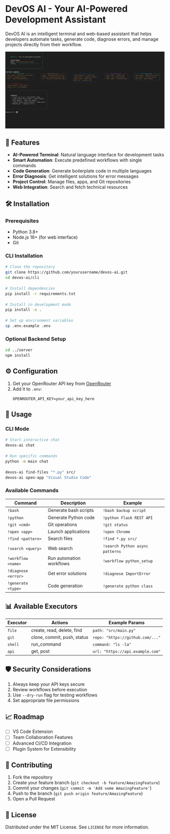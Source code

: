 # DevOS AI - Your AI-Powered Development Assistant

DevOS AI is an intelligent terminal and web-based assistant that helps developers automate tasks, generate code, diagnose errors, and manage projects directly from their workflow.

![Main Application Screen](images/screenshot.png)

## 🌟 Features

- **AI-Powered Terminal**: Natural language interface for development tasks
- **Smart Automation**: Execute predefined workflows with single commands
- **Code Generation**: Generate boilerplate code in multiple languages
- **Error Diagnosis**: Get intelligent solutions for error messages
- **Project Control**: Manage files, apps, and Git repositories
- **Web Integration**: Search and fetch technical resources

## 🛠 Installation

### Prerequisites
- Python 3.8+
- Node.js 16+ (for web interface)
- Git

### CLI Installation
```bash
# Clone the repository
git clone https://github.com/yourusername/devos-ai.git
cd devos-ai/cli

# Install dependencies
pip install -r requirements.txt

# Install in development mode
pip install -e .

# Set up environment variables
cp .env.example .env
```
### Optional Backend Setup
```bash
cd ../server
npm install
```

## ⚙️ Configuration

1. Get your OpenRouter API key from [OpenRouter](https://openrouter.ai/)
2. Add it to `.env`:
   ```env
   OPENROUTER_API_KEY=your_api_key_here
   ```

## 🚀 Usage

### CLI Mode
```bash
# Start interactive chat
devos-ai chat

# Run specific commands
python -m main chat

devos-ai find-files "*.py" src/
devos-ai open-app "Visual Studio Code"
```

### Available Commands

| Command               | Description                                  | Example                          |
|-----------------------|----------------------------------------------|----------------------------------|
| `!bash`               | Generate bash scripts                        | `!bash backup script`            |
| `!python`             | Generate Python code                         | `!python Flask REST API`         |
| `!git <cmd>`          | Git operations                               | `!git status`                    |
| `!open <app>`         | Launch applications                          | `!open Chrome`                   |
| `!find <pattern>`     | Search files                                 | `!find *.py src/`                |
| `!search <query>`     | Web search                                   | `!search Python async patterns`  |
| `!workflow <name>`    | Run automation workflows                     | `!workflow python_setup`         |
| `!diagnose <error>`   | Get error solutions                          | `!diagnose ImportError`          |
| `!generate <type>`    | Code generation                              | `!generate python class`         |

## 📊 Available Executors

| Executor | Actions                          | Example Params                 |
|----------|----------------------------------|--------------------------------|
| `file`   | create, read, delete, find       | `path: "src/main.py"`          |
| `git`    | clone, commit, push, status      | `repo: "https://github.com/..."`|
| `shell`  | run_command                      | `command: "ls -la"`            |
| `api`    | get, post                        | `url: "https://api.example.com"`|



## 🛡️ Security Considerations

1. Always keep your API keys secure
2. Review workflows before execution
3. Use `--dry-run` flag for testing workflows
4. Set appropriate file permissions

## 📈 Roadmap

- [ ] VS Code Extension
- [ ] Team Collaboration Features
- [ ] Advanced CI/CD Integration
- [ ] Plugin System for Extensibility

## 🤝 Contributing

1. Fork the repository
2. Create your feature branch (`git checkout -b feature/AmazingFeature`)
3. Commit your changes (`git commit -m 'Add some AmazingFeature'`)
4. Push to the branch (`git push origin feature/AmazingFeature`)
5. Open a Pull Request

## 📜 License

Distributed under the MIT License. See `LICENSE` for more information.
